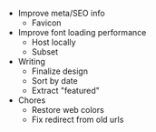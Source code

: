 - Improve meta/SEO info
  - Favicon
- Improve font loading performance
  - Host locally
  - Subset
- Writing
  - Finalize design
  - Sort by date
  - Extract "featured"
- Chores
  - Restore web colors
  - Fix redirect from old urls

